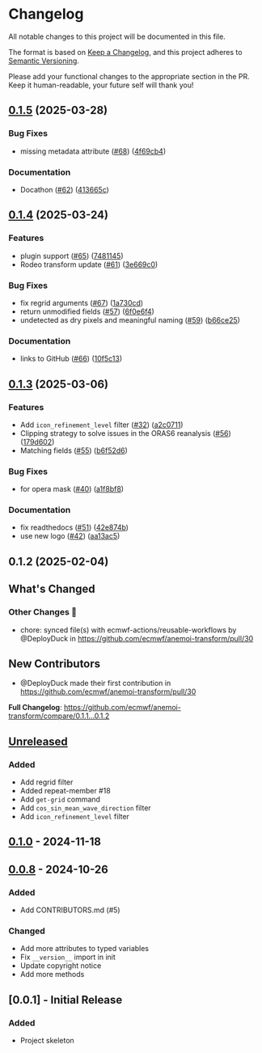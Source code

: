 # Changelog

All notable changes to this project will be documented in this file.

The format is based on [Keep a Changelog](https://keepachangelog.com/en/1.1.0/),
and this project adheres to [Semantic Versioning](https://semver.org/spec/v2.0.0.html).

Please add your functional changes to the appropriate section in the PR.
Keep it human-readable, your future self will thank you!

## [0.1.5](https://github.com/ecmwf/anemoi-transform/compare/0.1.4...0.1.5) (2025-03-28)


### Bug Fixes

* missing metadata attribute ([#68](https://github.com/ecmwf/anemoi-transform/issues/68)) ([4f69cb4](https://github.com/ecmwf/anemoi-transform/commit/4f69cb480cc09c1b9b466a81b671b8427c87866d))


### Documentation

* Docathon ([#62](https://github.com/ecmwf/anemoi-transform/issues/62)) ([413665c](https://github.com/ecmwf/anemoi-transform/commit/413665cf8b475bbf673017bca66b9b1360ded4ea))

## [0.1.4](https://github.com/ecmwf/anemoi-transform/compare/0.1.3...0.1.4) (2025-03-24)


### Features

* plugin support ([#65](https://github.com/ecmwf/anemoi-transform/issues/65)) ([7481145](https://github.com/ecmwf/anemoi-transform/commit/7481145c51f4fbf2fdd43a9b8822b18e32b62449))
* Rodeo transform update ([#61](https://github.com/ecmwf/anemoi-transform/issues/61)) ([3e669c0](https://github.com/ecmwf/anemoi-transform/commit/3e669c0207c68b897126e128a76d82a921960522))


### Bug Fixes

* fix regrid arguments ([#67](https://github.com/ecmwf/anemoi-transform/issues/67)) ([1a730cd](https://github.com/ecmwf/anemoi-transform/commit/1a730cd6354cdd00eedc82ec5bf57eea34e8f797))
* return unmodified fields ([#57](https://github.com/ecmwf/anemoi-transform/issues/57)) ([6f0e6f4](https://github.com/ecmwf/anemoi-transform/commit/6f0e6f46506f8eef28219a26e1cfddca6b81793d))
* undetected as dry pixels and meaningful naming ([#59](https://github.com/ecmwf/anemoi-transform/issues/59)) ([b66ce25](https://github.com/ecmwf/anemoi-transform/commit/b66ce25af3f1affc5c8162567a5754dc91b14889))


### Documentation

* links to GitHub ([#66](https://github.com/ecmwf/anemoi-transform/issues/66)) ([10f5c13](https://github.com/ecmwf/anemoi-transform/commit/10f5c138a6c96f1420d476d0171c5f1850cac43b))

## [0.1.3](https://github.com/ecmwf/anemoi-transform/compare/0.1.2...0.1.3) (2025-03-06)


### Features

* Add `icon_refinement_level` filter ([#32](https://github.com/ecmwf/anemoi-transform/issues/32)) ([a2c0711](https://github.com/ecmwf/anemoi-transform/commit/a2c07114c18e6b631401f92519bd760564f8e1ac))
* Clipping strategy to solve issues in the ORAS6 reanalysis ([#56](https://github.com/ecmwf/anemoi-transform/issues/56)) ([179d602](https://github.com/ecmwf/anemoi-transform/commit/179d602f84ad87d5f7d6fe3b7d2348ed74d55a13))
* Matching fields ([#55](https://github.com/ecmwf/anemoi-transform/issues/55)) ([b6f52d6](https://github.com/ecmwf/anemoi-transform/commit/b6f52d6073b3b5de7e44e5e4694b8eeab0b339c2))


### Bug Fixes

* for opera mask ([#40](https://github.com/ecmwf/anemoi-transform/issues/40)) ([a1f8bf8](https://github.com/ecmwf/anemoi-transform/commit/a1f8bf8b49db74d7b79dea0a800d00dabdaa1ba2))


### Documentation

* fix readthedocs ([#51](https://github.com/ecmwf/anemoi-transform/issues/51)) ([42e874b](https://github.com/ecmwf/anemoi-transform/commit/42e874b1020f6d542d6bf9d20ee3c43483c2abcb))
* use new logo ([#42](https://github.com/ecmwf/anemoi-transform/issues/42)) ([aa13ac5](https://github.com/ecmwf/anemoi-transform/commit/aa13ac5b9424d40f5d6bce8279ecbe73292bcc0b))

## 0.1.2 (2025-02-04)

<!-- Release notes generated using configuration in .github/release.yml at main -->

## What's Changed
### Other Changes 🔗
* chore: synced file(s) with ecmwf-actions/reusable-workflows by @DeployDuck in https://github.com/ecmwf/anemoi-transform/pull/30

## New Contributors
* @DeployDuck made their first contribution in https://github.com/ecmwf/anemoi-transform/pull/30

**Full Changelog**: https://github.com/ecmwf/anemoi-transform/compare/0.1.1...0.1.2

## [Unreleased](https://github.com/ecmwf/anemoi-utils/transform/0.0.5...HEAD/compare/0.1.0...HEAD)

### Added

- Add regrid filter
- Added repeat-member #18
- Add `get-grid` command
- Add `cos_sin_mean_wave_direction` filter
- Add `icon_refinement_level` filter

## [0.1.0](https://github.com/ecmwf/anemoi-utils/transform/0.0.5...HEAD/compare/0.0.8...0.1.0) - 2024-11-18

## [0.0.8](https://github.com/ecmwf/anemoi-utils/transform/0.0.5...HEAD/compare/0.0.5...0.0.8) - 2024-10-26

### Added

- Add CONTRIBUTORS.md (#5)

### Changed

- Add more attributes to typed variables
- Fix `__version__` import in init
- Update copyright notice
- Add more methods

## [0.0.1] - Initial Release

### Added

- Project skeleton
